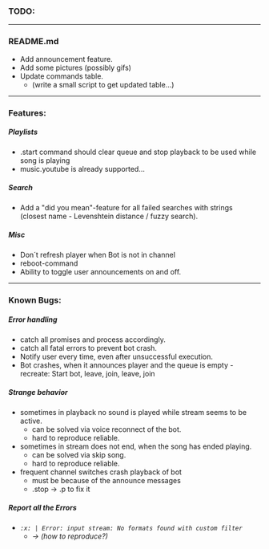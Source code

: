 ### **TODO:** ###

---

### README.md ###
- Add announcement feature.
- Add some pictures (possibly gifs)
- Update commands table.
	- (write a small script to get updated table...)

---

### Features: ###

##### Playlists #####
- .start command should clear queue and stop playback to be used while song is playing
- music.youtube is already supported...

##### Search #####
- Add a "did you mean"-feature for all failed searches with strings (closest name - Levenshtein distance / fuzzy search).

##### Misc #####
- Don´t refresh player when Bot is not in channel
- reboot-command
- Ability to toggle user announcements on and off.

---

### Known Bugs: ###

##### Error handling #####
- catch all promises and process accordingly.
- catch all fatal errors to prevent bot crash.
- Notify user every time, even after unsuccessful execution.
- Bot crashes, when it announces player and the queue is empty
	-recreate: Start bot, leave, join, leave, join

##### Strange behavior #####
- sometimes in playback no sound is played while stream seems to be active.
	- can be solved via voice reconnect of the bot.
	- hard to reproduce reliable.
- sometimes in stream does not end, when the song has ended playing.
	- can be solved via skip song.
	- hard to reproduce reliable.
- frequent channel switches crash playback of bot
	- must be because of the announce messages
	- .stop -> .p to fix it

##### Report all the Errors ####
- *`:x: | Error: input stream: No formats found with custom filter`* 
	- *-> (how to reproduce?)*

